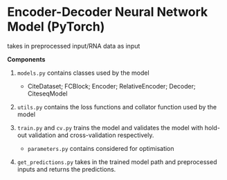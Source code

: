 # Encoder-Decoder Neural Network Model (PyTorch)

takes in preprocessed input/RNA data as input

**Components**
1. `models.py` contains classes used by the model
    - CiteDataset; FCBlock; Encoder; RelativeEncoder; Decoder; CiteseqModel
2. `utils.py` contains the loss functions and collator function used by the model

3. `train.py` and `cv.py` trains the model and validates the model with hold-out validation and cross-validation respectively.
    - `parameters.py` contains considered for optimisation

4. `get_predictions.py` takes in the trained model path and preprocessed inputs and returns the predictions.
